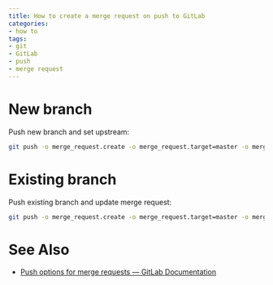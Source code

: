 ```yaml
---
title: How to create a merge request on push to GitLab
categories:
- how to
tags:
- git
- GitLab
- push
- merge request
---
```

# New branch

Push new branch and set upstream:
```bash
git push -o merge_request.create -o merge_request.target=master -o merge_request.assign="$gitlab_username" -u origin "$branch"
```

# Existing branch

Push existing branch and update merge request:
```bash
git push -o merge_request.create -o merge_request.target=master -o merge_request.assign="$gitlab_username"
```

# See Also

- [Push options for merge requests — GitLab Documentation](https://docs.gitlab.com/ee/user/project/push_options.html#push-options-for-merge-requests)

